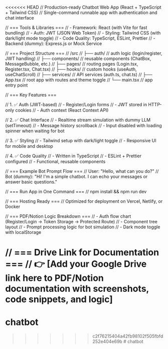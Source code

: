 <<<<<<< HEAD
// Production-ready Chatbot Web App (React + TypeScript + Tailwind CSS)
// Single-command runnable app with authentication and chat interface

// === Tools & Libraries ===
// - Framework: React (with Vite for fast bundling)
// - Auth: JWT (JSON Web Token)
// - Styling: Tailwind CSS (with dark/light mode toggle)
// - Code Quality: TypeScript, ESLint, Prettier
// - Backend (dummy): Express.js or Mock Service

// === Project Structure ===
// /src
// ├── auth/           // auth logic (login/register, JWT handling)
// ├── components/     // reusable components (ChatBox, MessageBubble, etc.)
// ├── pages/          // routing pages (Login.tsx, Register.tsx, Chat.tsx)
// ├── hooks/          // custom hooks (useAuth, useChatScroll)
// ├── services/       // API services (auth.ts, chat.ts)
// ├── App.tsx         // root app with routes and theme toggle
// └── main.tsx        // app entry point

// === Key Features ===

// 1. ✅ Auth (JWT-based)
//    - Register/Login forms
//    - JWT stored in HTTP-only cookies
//    - Auth context (React Context API)

// 2. ✅ Chat Interface
//    - Realtime stream simulation with dummy LLM (setTimeout)
//    - Message history scrollback
//    - Input disabled with loading spinner when waiting for bot

// 3. ✅ Styling
//    - Tailwind setup with dark/light toggle
//    - Responsive UI for mobile and desktop

// 4. ✅ Code Quality
//    - Written in TypeScript
//    - ESLint + Prettier configured
//    - Functional, reusable components

// === Example Bot Prompt Flow ===
// User: "Hello, what can you do?"
// Bot (dummy): "Hi! I'm a simple chatbot. I can echo your messages or answer basic questions."

// === Run App in One Command ===
// npm install && npm run dev

// === Hosting Ready ===
// Optimized for deployment on Vercel, Netlify, or Docker

// === PDF/Notion Logic Breakdown ===
// - Auth flow chart (Register/Login → Token Storage → Protected Route)
// - Component tree layout
// - Prompt processing logic for bot simulation
// - Dark mode toggle with localStorage

// === Drive Link for Documentation ===
// 👉 [Add your Google Drive link here to PDF/Notion documentation with screenshots, code snippets, and logic]
=======
# chatbot
>>>>>>> c2f76215404a42fb98102f505fbfd252e404e69b
#   c h a t b o t  
 